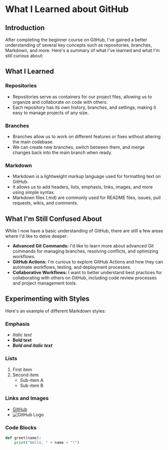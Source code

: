 # What I Learned about GitHub

## Introduction

After completing the beginner course on GitHub, I've gained a better understanding of several key concepts such as repositories, branches, Markdown, and more. Here's a summary of what I've learned and what I'm still curious about:

## What I Learned

### Repositories
- Repositories serve as containers for our project files, allowing us to organize and collaborate on code with others.
- Each repository has its own history, branches, and settings, making it easy to manage projects of any size.

### Branches
- Branches allow us to work on different features or fixes without altering the main codebase.
- We can create new branches, switch between them, and merge changes back into the main branch when ready.

### Markdown
- Markdown is a lightweight markup language used for formatting text on GitHub.
- It allows us to add headers, lists, emphasis, links, images, and more using simple syntax.
- Markdown files (.md) are commonly used for README files, issues, pull requests, wikis, and comments.

## What I'm Still Confused About

While I now have a basic understanding of GitHub, there are still a few areas where I'd like to delve deeper:
- **Advanced Git Commands:** I'd like to learn more about advanced Git commands for managing branches, resolving conflicts, and optimizing workflows.
- **GitHub Actions:** I'm curious to explore GitHub Actions and how they can automate workflows, testing, and deployment processes.
- **Collaborative Workflows:** I want to better understand best practices for collaborating with others on GitHub, including code review processes and project management tools.

## Experimenting with Styles

Here's an example of different Markdown styles:

### Emphasis
- *Italic text*
- **Bold text**
- ***Bold and italic text***

### Lists
1. First item
2. Second item
   - Sub-item A
   - Sub-item B

### Links and Images
- [GitHub](https://github.com)
- ![GitHub Logo](https://github.githubassets.com/images/modules/logos_page/GitHub-Mark.png)

### Code Blocks
```python
def greet(name):
    print("Hello, " + name + "!")
